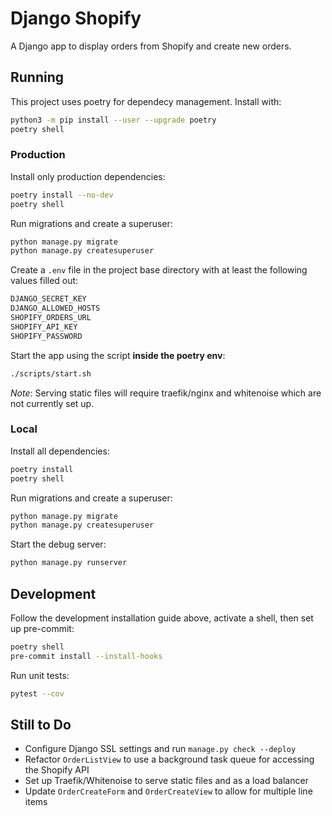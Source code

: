 # Django Shopify

A Django app to display orders from Shopify and create new orders.

## Running

This project uses poetry for dependecy management. Install with:

```sh
python3 -m pip install --user --upgrade poetry
poetry shell
```

### Production

Install only production dependencies:

```sh
poetry install --no-dev
poetry shell
```

Run migrations and create a superuser:

```sh
python manage.py migrate
python manage.py createsuperuser
```

Create a `.env` file in the project base directory with at least the following values filled out:

```sh
DJANGO_SECRET_KEY
DJANGO_ALLOWED_HOSTS
SHOPIFY_ORDERS_URL
SHOPIFY_API_KEY
SHOPIFY_PASSWORD
```

Start the app using the script **inside the poetry env**:

```sh
./scripts/start.sh
```

_Note_: Serving static files will require traefik/nginx and whitenoise which are not currently set up.

### Local

Install all dependencies:

```sh
poetry install
poetry shell
```

Run migrations and create a superuser:

```sh
python manage.py migrate
python manage.py createsuperuser
```

Start the debug server:

```sh
python manage.py runserver
```

## Development

Follow the development installation guide above, activate a shell, then set up pre-commit:

```sh
poetry shell
pre-commit install --install-hooks
```

Run unit tests:

```sh
pytest --cov
```

## Still to Do

- Configure Django SSL settings and run `manage.py check --deploy`
- Refactor `OrderListView` to use a background task queue for accessing the Shopify API
- Set up Traefik/Whitenoise to serve static files and as a load balancer
- Update `OrderCreateForm` and `OrderCreateView` to allow for multiple line items
